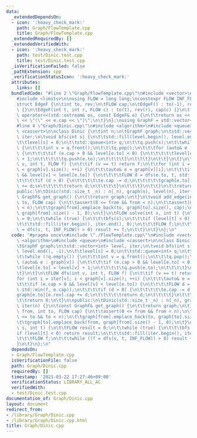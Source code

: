 ```yaml
---
data:
  _extendedDependsOn:
  - icon: ':heavy_check_mark:'
    path: Graph/FlowTemplate.cpp
    title: Graph/FlowTemplate.cpp
  _extendedRequiredBy: []
  _extendedVerifiedWith:
  - icon: ':heavy_check_mark:'
    path: test/Dinic.test.cpp
    title: test/Dinic.test.cpp
  _isVerificationFailed: false
  _pathExtension: cpp
  _verificationStatusIcon: ':heavy_check_mark:'
  attributes:
    links: []
  bundledCode: "#line 2 \"Graph/FlowTemplate.cpp\"\n#include <vector>\n#include <iostream>\n\
    #include <limits>\n\nusing FLOW = long long;\nconstexpr FLOW INF_FLOW = std::numeric_limits<FLOW>::max();\n\
    struct EdgeF {\n\tint to, rev;\n\tFLOW cap;\n\tEdgeF() : to(-1), rev(-1), cap(-1)\
    \ {}\n\tEdgeF(int t, int r, FLOW c) : to(t), rev(r), cap(c) {}\n\tfriend std::ostream&\
    \ operator<<(std::ostream& os, const EdgeF& e) {\n\t\treturn os << \"->\" << e.to\
    \ << \"(\" << e.cap << \")\";\n\t}\n};\nusing GraphF = std::vector<std::vector<EdgeF>>;\n\
    #line 4 \"Graph/Dinic.cpp\"\n#include <algorithm>\n#include <queue>\n#include\
    \ <cassert>\n\nclass Dinic {\n\tint n;\n\tGraphF graph;\n\tstd::vector<int> level,\
    \ iter;\n\tvoid bfs(int s) {\n\t\tstd::fill(level.begin(), level.end(), -1);\n\
    \t\tlevel[s] = 0;\n\t\tstd::queue<int> q;\n\t\tq.push(s);\n\t\twhile (!q.empty())\
    \ {\n\t\t\tint v = q.front();\n\t\t\tq.pop();\n\t\t\tfor (auto& e : graph[v])\
    \ {\n\t\t\t\tif (e.cap > 0 && level[e.to] < 0) {\n\t\t\t\t\tlevel[e.to] = level[v]\
    \ + 1;\n\t\t\t\t\tq.push(e.to);\n\t\t\t\t}\n\t\t\t}\n\t\t}\n\t}\n\tFLOW dfs(int\
    \ v, int t, FLOW f) {\n\t\tif (v == t) return f;\n\t\tfor (int i = iter[v]; i\
    \ < graph[v].size(); ++i) {\n\t\t\tauto& e = graph[v][i];\n\t\t\tif (e.cap > 0\
    \ && level[v] < level[e.to]) {\n\t\t\t\tFLOW d = dfs(e.to, t, std::min(f, e.cap));\n\
    \t\t\t\tif (d > 0) {\n\t\t\t\t\te.cap -= d;\n\t\t\t\t\tgraph[e.to][e.rev].cap\
    \ += d;\n\t\t\t\t\treturn d;\n\t\t\t\t}\n\t\t\t}\n\t\t}\n\t\treturn 0;\n\t}\n\n\
    public:\n\tDinic(std::size_t _n) : n(_n), graph(n), level(n), iter(n) {}\n\tconst\
    \ GraphF& get_graph() {\n\t\treturn graph;\n\t}\n\tvoid add_edge(int from, int\
    \ to, FLOW cap) {\n\t\tassert(0 <= from && from < n);\n\t\tassert(0 <= to && to\
    \ < n);\n\t\tgraph[from].emplace_back(to, graph[to].size(), cap);\n\t\tgraph[to].emplace_back(from,\
    \ graph[from].size() - 1, 0);\n\t}\n\tFLOW solve(int s, int t) {\n\t\tFLOW result\
    \ = 0;\n\t\twhile (true) {\n\t\t\tbfs(s);\n\t\t\tif (level[t] < 0) return result;\n\
    \t\t\tstd::fill(iter.begin(), iter.end(), 0);\n\t\t\tFLOW f;\n\t\t\twhile ((f\
    \ = dfs(s, t, INF_FLOW)) > 0) result += f;\n\t\t}\n\t}\n};\n"
  code: "#pragma once\n#include \"./FlowTemplate.cpp\"\n#include <vector>\n#include\
    \ <algorithm>\n#include <queue>\n#include <cassert>\n\nclass Dinic {\n\tint n;\n\
    \tGraphF graph;\n\tstd::vector<int> level, iter;\n\tvoid bfs(int s) {\n\t\tstd::fill(level.begin(),\
    \ level.end(), -1);\n\t\tlevel[s] = 0;\n\t\tstd::queue<int> q;\n\t\tq.push(s);\n\
    \t\twhile (!q.empty()) {\n\t\t\tint v = q.front();\n\t\t\tq.pop();\n\t\t\tfor\
    \ (auto& e : graph[v]) {\n\t\t\t\tif (e.cap > 0 && level[e.to] < 0) {\n\t\t\t\t\
    \tlevel[e.to] = level[v] + 1;\n\t\t\t\t\tq.push(e.to);\n\t\t\t\t}\n\t\t\t}\n\t\
    \t}\n\t}\n\tFLOW dfs(int v, int t, FLOW f) {\n\t\tif (v == t) return f;\n\t\t\
    for (int i = iter[v]; i < graph[v].size(); ++i) {\n\t\t\tauto& e = graph[v][i];\n\
    \t\t\tif (e.cap > 0 && level[v] < level[e.to]) {\n\t\t\t\tFLOW d = dfs(e.to, t,\
    \ std::min(f, e.cap));\n\t\t\t\tif (d > 0) {\n\t\t\t\t\te.cap -= d;\n\t\t\t\t\t\
    graph[e.to][e.rev].cap += d;\n\t\t\t\t\treturn d;\n\t\t\t\t}\n\t\t\t}\n\t\t}\n\
    \t\treturn 0;\n\t}\n\npublic:\n\tDinic(std::size_t _n) : n(_n), graph(n), level(n),\
    \ iter(n) {}\n\tconst GraphF& get_graph() {\n\t\treturn graph;\n\t}\n\tvoid add_edge(int\
    \ from, int to, FLOW cap) {\n\t\tassert(0 <= from && from < n);\n\t\tassert(0\
    \ <= to && to < n);\n\t\tgraph[from].emplace_back(to, graph[to].size(), cap);\n\
    \t\tgraph[to].emplace_back(from, graph[from].size() - 1, 0);\n\t}\n\tFLOW solve(int\
    \ s, int t) {\n\t\tFLOW result = 0;\n\t\twhile (true) {\n\t\t\tbfs(s);\n\t\t\t\
    if (level[t] < 0) return result;\n\t\t\tstd::fill(iter.begin(), iter.end(), 0);\n\
    \t\t\tFLOW f;\n\t\t\twhile ((f = dfs(s, t, INF_FLOW)) > 0) result += f;\n\t\t\
    }\n\t}\n};\n"
  dependsOn:
  - Graph/FlowTemplate.cpp
  isVerificationFile: false
  path: Graph/Dinic.cpp
  requiredBy: []
  timestamp: '2021-03-22 17:27:46+09:00'
  verificationStatus: LIBRARY_ALL_AC
  verifiedWith:
  - test/Dinic.test.cpp
documentation_of: Graph/Dinic.cpp
layout: document
redirect_from:
- /library/Graph/Dinic.cpp
- /library/Graph/Dinic.cpp.html
title: Graph/Dinic.cpp
---
```

